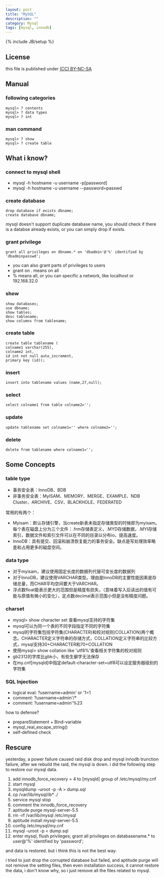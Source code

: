 ```yaml
---
layout: post
title: "MySQL"
description: ""
category: Mysql
tags: [mysql, innodb]
---
```

{% include JB/setup %}
## License
this file is published under [(CC) BY-NC-SA](http://creativecommons.org/licenses/by-nc-sa/3.0/)

## Manual
### following categories

    mysql> ? contents
    mysql> ? data types
    mysql> ? int

### man command

    mysql> ? show
    mysql> ? create table

## What i know?
### connect to mysql shell
* mysql -h hostname -u username -p[password]
* mysql -h hostname -u username --password=passwd

### create database

    drop database if exists dbname;
    create database dbname;

mysql doesn't support duplicate database name, you should check if there is a databse already exists, or you can simply drop if exists.
### grant privilege

    grant all privileges on dbname.* on 'dbadmin'@'%' identified by 'dbadminpasswd';

* you can also grant parts of privileges to users
* grant on *.* means on all
* % means all, or you can specific a network, like localhost or 192.168.32.0

### show

    show databases;
    use dbname;
    show tables;
    desc tablename;
    show columns from tablename;

### create table

    create table tablename (
    colname1 varchar(255),
    colname2 int,
    id int not null auto_increment,
    primary key (id));

### insert

    insert into tablename values (name,27,null);

### select

    select colname1 from table colname2='';

### update

    update tablename set colname1='' where colname2='';

### delete

    delete from tablename where colname1='';

## Some Concepts
### table type
* 事务安全表：InnoDB、BDB
* 非事务安全表：MyISAM、MEMORY、MERGE、EXAMPLE、NDB Cluster、ARCHIVE、CSV、BLACKHOLE、FEDERATED

常用的有两个：
* Myisam：默认存储引擎，当create新表未指定存储类型的时候即为myisam。每个表在磁盘上分为三个文件：.frm存储表定义，.MYD存储数据，.MYI存储索引，数据文件和索引文件可以在不同的目录以分布io，提高速度。
* InnoDB：具有提交、回滚和崩溃恢复能力的事务安全。缺点是写处理效率略差和占用更多的磁盘空间。

### data type
* 对于myisam，建议使用固定长度的数据列代替可变长度的数据列
* 对于InnoDB，建议使用VARCHAR类型。理由是InnoDB的主要性能因素是存储总量，而CHAR平均空间要大于VARCHAR。
* 浮点数float能表示更大的范围但是精度有损失，（意味着写入后读出的值有可能与原值有微小的变化），定点数decimal表示范围小但是没有精度问题。

### charset
* mysql> show character set 查看mysql支持的字符集
* mysql可以为同一个表的不同字段指定不同的字符集
* mysql的字符集包括字符集(CHARACTER)和校对规则(COLLATION)两个概念。CHARACTER定义字符串的存储方式，COLLATION定义字符串的比较方式，mysql支持30+CHARACTER和70+COLLATION
* 使用mysql> show collation like 'utf8%'查看相关字符集的校对规则
* gb2312的字库比gbk小，有些生僻字无法保存
* 在my.cnf\[mysqld\]中指定default-character-set=utf8可以设定服务器级别的字符集

### SQL Injection
* logical eval: ?username=admin' or '1=1
* comment: ?username=admin'/*
* comment: ?username=admin'%23

how to defense?

* prepareStatement + Bind-variable
* mysql_real_escape_string()
* self-defined check





## Rescure
yesterday, a power failure caused raid disk drop and mysql innodb trunction failure, after we rebuild the raid, the mysql is down. i did the following step to restore our mysql data.

1. add innodb_force_recovery = 4 to [mysqld] group of /etc/mysql/my.cnf
2. start mysql
3. mysqldump -uroot -p -A > dump.sql
4. cp /var/lib/mysql/ib* ./
5. service mysql stop
6. comment the innodb_force_recovery
7. aptitude purge mysql-server-5.5
8. rm -rf /var/lib/mysql /etc/mysql
9. aptitude install mysql-server-5.5
10. config /etc/mysql/my.cnf
11. mysql -uroot -p < dump.sql
12. enter mysql, flush privileges; grant all privileges on databasename.* to user@'%' identified by 'password';

and data is restored. but i think this is not the best way.

i tried to just drop the corrupted database but failed, and aptitude purge will not remove the setting files, then even installation success, it cannot restore the data, i don't know why, so i just remove all the files related to mysql.
